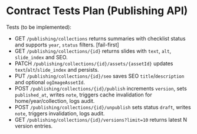 # Contract Tests Plan (Publishing API)

Tests (to be implemented):

- GET `/publishing/collections` returns summaries with checklist status and supports `year`, `status` filters. [fail-first]
- GET `/publishing/collections/{id}` returns slides with `text`, `alt`, `slide_index` and SEO.
- PATCH `/publishing/collections/{id}/assets/{assetId}` updates `text`/`alt`/`slide_index` and persists.
- PUT `/publishing/collections/{id}/seo` saves SEO `title`/`description` and optional `ogImageAssetId`.
- POST `/publishing/collections/{id}/publish` increments `version`, sets `published_at`, writes `note`, triggers cache invalidation for home/year/collection, logs audit.
- POST `/publishing/collections/{id}/unpublish` sets status `draft`, writes `note`, triggers invalidation, logs audit.
- GET `/publishing/collections/{id}/versions?limit=10` returns latest N version entries.
